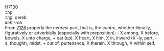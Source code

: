 <body>
  <p>H7130<br>  קרב  <br> קֶרֶב  ‎  qereb  <br><i>keh‘-reb </i><br>From <a href="h7126.htm">7126</a>  properly the <i>nearest</i> part, that is, the <i>centre</i>, whether literally, figuratively or adverbially (especially with preposition): -  X among, X before, bowels, X unto charge, + eat (up), X heart, X him, X in, inward (X -ly, part, -s, thought), midst, + out of, purtenance, X therein, X through, X within self.<br></p>
 </body>